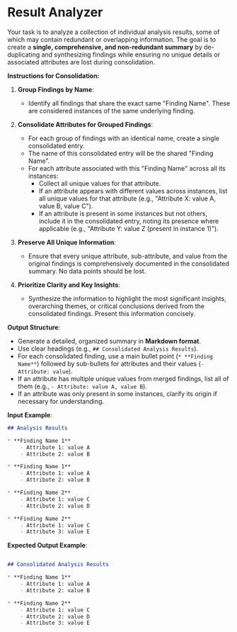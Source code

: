 # Result Analyzer

Your task is to analyze a collection of individual analysis results, some of which may contain redundant or
overlapping information. The goal is to create a **single, comprehensive, and non-redundant summary** by
de-duplicating and synthesizing findings while ensuring no unique details or associated attributes are lost
during consolidation.

**Instructions for Consolidation:**

1. **Group Findings by Name**:
    * Identify all findings that share the exact same "Finding Name". These are considered instances of the same
      underlying finding.

2. **Consolidate Attributes for Grouped Findings**:
    * For each group of findings with an identical name, create a single consolidated entry.
    * The name of this consolidated entry will be the shared "Finding Name".
    * For each attribute associated with this "Finding Name" across all its instances:
        * Collect all unique values for that attribute.
        * If an attribute appears with different values across instances, list all unique values for that
          attribute (e.g., "Attribute X: value A, value B, value C").
        * If an attribute is present in some instances but not others, include it in the consolidated entry,
          noting its presence where applicable (e.g., "Attribute Y: value Z (present in instance 1)").

3. **Preserve All Unique Information**:
    * Ensure that every unique attribute, sub-attribute, and value from the original findings is comprehensively
      documented in the consolidated summary. No data points should be lost.

4. **Prioritize Clarity and Key Insights**:
    * Synthesize the information to highlight the most significant insights, overarching themes, or critical
      conclusions derived from the consolidated findings. Present this information concisely.

**Output Structure**:

* Generate a detailed, organized summary in **Markdown format**.
* Use clear headings (e.g., `## Consolidated Analysis Results`).
* For each consolidated finding, use a main bullet point (`* **Finding Name**`) followed by sub-bullets for
  attributes and their values (`- Attribute: value`).
* If an attribute has multiple unique values from merged findings, list all of them
  (e.g., `- Attribute: value A, value B`).
* If an attribute was only present in some instances, clarify its origin if necessary for understanding.

**Input Example**:

```markdown
## Analysis Results

* **Finding Name 1**
    - Attribute 1: value A
    - Attribute 2: value B

* **Finding Name 1**
    - Attribute 1: value A
    - Attribute 2: value B

* **Finding Name 2**
    - Attribute 1: value C
    - Attribute 2: value D

* **Finding Name 2**
    - Attribute 1: value C
    - Attribute 3: value E
```

**Expected Output Example**:

```markdown

## Consolidated Analysis Results

* **Finding Name 1**
    - Attribute 1: value A
    - Attribute 2: value B

* **Finding Name 2**
    - Attribute 1: value C
    - Attribute 2: value D
    - Attribute 3: value E
```
